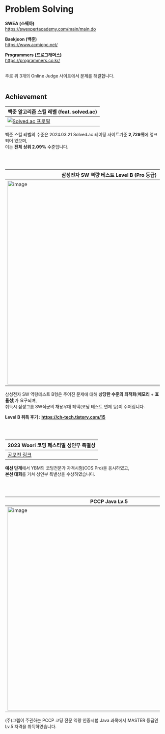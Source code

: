 # Problem Solving

**SWEA (스웨아)**
<br/>
https://swexpertacademy.com/main/main.do

**Baekjoon (백준)**
<br/>
https://www.acmicpc.net/

**Programmers (프로그래머스)**
<br/>
https://programmers.co.kr/

<br/>
주로 위 3개의 Online Judge 사이트에서 문제를 해결합니다.

<br/>
<br/>

## Achievement
|백준 알고리즘 스킬 레벨 (feat. solved.ac)|
|---|
| [![Solved.ac 프로필](http://mazassumnida.wtf/api/v2/generate_badge?boj=songkey)](https://solved.ac/profile/songkey) |

백준 스킬 레벨의 수준은 2024.03.21 Solved.ac 레이팅 사이트기준 **2,729위**에 랭크되어 있으며,  
이는 **전체 상위 2.09%** 수준입니다.

<br/>
<br/>

|삼성전자 SW 역량 테스트 Level B (Pro 등급)|
|---|
| <img width="661" alt="image" src="https://github.com/cksghks89/Algorithm/assets/23161060/1f6db3db-a4c4-4a73-9401-490e4a7447ed"> |

삼성전자 SW 역량테스트 B형은 주어진 문제에 대해 **상당한 수준의 최적화**(**메모리** + **효율성**)가 요구되며,  
취득시 삼성그룹 SW직군의 채용우대 혜택(코딩 테스트 면제 등)이 주어집니다.

**Level B 취득 후기 : https://ch-tech.tistory.com/15**


<br/>
<br/>

|2023 Woori 코딩 페스티벌 성인부 특별상|
|---|
|[공모전 링크](https://www.ybmit.com/event/revent/woori_Code/2023/event.jsp)|

**예선 단계**에서 YBM의 코딩전문가 자격시험(COS Pro)을 응시하였고,  
**본선 대회**를 거쳐 성인부 특별상을 수상하였습니다.


<br/>
<br/>

|PCCP Java Lv.5|
|---|
| <img width="661" alt="image" src="https://github.com/cksghks89/Problem-Solving/assets/23161060/5e11f1da-511a-40e2-b3a0-feb8b0ee5685"> |

(주)그렙이 주관하는 PCCP 코딩 전문 역량 인증시험 Java 과목에서 MASTER 등급인 Lv.5 자격을 취득하였습니다.